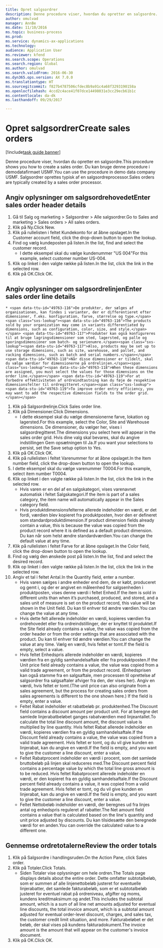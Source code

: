 ```yaml
--- 
title: Opret salgsordrer
description: Denne procedure viser, hvordan du opretter en salgsordre.
author: omulvad
manager: AnnBe
ms.date: 11/10/2016
ms.topic: business-process
ms.prod: 
ms.service: dynamics-ax-applications
ms.technology: 
audience: Application User
ms.reviewer: kfend
ms.search.scope: Operations
ms.search.region: Global
ms.author: omulvad
ms.search.validFrom: 2016-06-30
ms.dyn365.ops.version: AX 7.0.0
ms.translationtype: HT
ms.sourcegitcommit: f827b4787506cfdec8b9a91c4a68f3293190158a
ms.openlocfilehash: 4ccd2c4ace41f07dce14498031e3cc29ecb61b1c
ms.contentlocale: da-dk
ms.lasthandoff: 09/29/2017

---
```

# <a name="create-sales-orders"></a><span data-ttu-id="49763-103">Opret salgsordrer</span><span class="sxs-lookup"><span data-stu-id="49763-103">Create sales orders</span></span>

[!include[task guide banner](../../includes/task-guide-banner.md)]

<span data-ttu-id="49763-104">Denne procedure viser, hvordan du opretter en salgsordre.</span><span class="sxs-lookup"><span data-stu-id="49763-104">This procedure shows you how to create a sales order.</span></span> <span data-ttu-id="49763-105">Du kan bruge denne procedure i demodatafirmaet USMF.</span><span class="sxs-lookup"><span data-stu-id="49763-105">You can use the procedure in demo data company USMF.</span></span> <span data-ttu-id="49763-106">Salgsordrer oprettes typisk af en salgsordreprocessor.</span><span class="sxs-lookup"><span data-stu-id="49763-106">Sales orders are typically created by a sales order processor.</span></span> 




## <a name="enter-sales-order-header-details"></a><span data-ttu-id="49763-107">Angiv oplysninger om salgsordrehovedet</span><span class="sxs-lookup"><span data-stu-id="49763-107">Enter sales order header details</span></span>
1. <span data-ttu-id="49763-108">Gå til Salg og marketing > Salgsordrer > Alle salgsordrer.</span><span class="sxs-lookup"><span data-stu-id="49763-108">Go to Sales and marketing > Sales orders > All sales orders.</span></span>
2. <span data-ttu-id="49763-109">Klik på Ny.</span><span class="sxs-lookup"><span data-stu-id="49763-109">Click New.</span></span>
3. <span data-ttu-id="49763-110">Klik på rullelisten i feltet Kundekonto for at åbne opslaget.</span><span class="sxs-lookup"><span data-stu-id="49763-110">In the Customer account field, click the drop-down button to open the lookup.</span></span>
4. <span data-ttu-id="49763-111">Find og vælg kundeposten på listen.</span><span class="sxs-lookup"><span data-stu-id="49763-111">In the list, find and select the customer record.</span></span>
    * <span data-ttu-id="49763-112">I dette eksempel skal du vælge kundenummer "US 004"</span><span class="sxs-lookup"><span data-stu-id="49763-112">For this example, select customer number US-004.</span></span>  
5. <span data-ttu-id="49763-113">Klik op linket i den valgte række på listen.</span><span class="sxs-lookup"><span data-stu-id="49763-113">In the list, click the link in the selected row.</span></span>
6. <span data-ttu-id="49763-114">Klik på OK.</span><span class="sxs-lookup"><span data-stu-id="49763-114">Click OK.</span></span>

## <a name="enter-sales-order-line-details"></a><span data-ttu-id="49763-115">Angiv oplysninger om salgsordrelinjen</span><span class="sxs-lookup"><span data-stu-id="49763-115">Enter sales order line details</span></span>
    * <span data-ttu-id="49763-116">De produkter, der sælges af organisationen, kan findes i varianter, der er differentieret efter dimensioner, f.eks. konfiguration, farve, størrelse og type.</span><span class="sxs-lookup"><span data-stu-id="49763-116">The products sold by your organization may come in variants differentiated by dimensions, such as configuration, color, size, and style.</span></span> <span data-ttu-id="49763-117">Produkter kan også konfigureres til at bruge lagringsdimensioner som sted, lagersted, og palle og sporingsdimensioner som batch- og serienumre.</span><span class="sxs-lookup"><span data-stu-id="49763-117">Also, products may be set up to use storage dimensions, such as site, warehouse, and pallet, and racking dimensions, such as batch and serial numbers.</span></span> <span data-ttu-id="49763-118">Når disse dimensioner er tildelt, skal du vælge værdier for dimensionerne på ordrelinjen.</span><span class="sxs-lookup"><span data-stu-id="49763-118">When these dimensions are assigned, you must select the values for those dimensions on the order line.</span></span> <span data-ttu-id="49763-119">For at forbedre effektiviteten af ordreindtastning kan du føje de respektive dimensionsfelter til ordregitteret.</span><span class="sxs-lookup"><span data-stu-id="49763-119">To improve order entry efficiency, you may want to add the respective dimension fields to the order grid.</span></span>  
1. <span data-ttu-id="49763-120">Klik på Salgsordrelinje.</span><span class="sxs-lookup"><span data-stu-id="49763-120">Click Sales order line.</span></span>
2. <span data-ttu-id="49763-121">Klik på Dimensioner.</span><span class="sxs-lookup"><span data-stu-id="49763-121">Click Dimensions.</span></span>
    * <span data-ttu-id="49763-122">I dette eksempel skal du vælge dimensionerne farve, lokation og lagersted.</span><span class="sxs-lookup"><span data-stu-id="49763-122">For this example, select the Color, Site and Warehouse dimensions.</span></span> <span data-ttu-id="49763-123">De dimensioner, du vælger her, vises i salgsordregitteret.</span><span class="sxs-lookup"><span data-stu-id="49763-123">The dimensions you select here will appear in the sales order grid.</span></span> <span data-ttu-id="49763-124">Hvis dine valg skal bevares, skal du angive indstillingen Gem opsætningen til Ja.</span><span class="sxs-lookup"><span data-stu-id="49763-124">If you want your selections to persist, set the Save setup option to Yes.</span></span>   
3. <span data-ttu-id="49763-125">Klik på OK.</span><span class="sxs-lookup"><span data-stu-id="49763-125">Click OK.</span></span>
4. <span data-ttu-id="49763-126">Klik på rullelisten i feltet Varenummer for at åbne opslaget.</span><span class="sxs-lookup"><span data-stu-id="49763-126">In the Item number field, click the drop-down button to open the lookup.</span></span>
5. <span data-ttu-id="49763-127">I dette eksempel skal du vælge varenummer T0004.</span><span class="sxs-lookup"><span data-stu-id="49763-127">For this example, select item number T0004.</span></span>
6. <span data-ttu-id="49763-128">Klik op linket i den valgte række på listen.</span><span class="sxs-lookup"><span data-stu-id="49763-128">In the list, click the link in the selected row.</span></span>
    * <span data-ttu-id="49763-129">Hvis varen er en del af en salgskategori, vises varenavnet automatisk i feltet Salgskategori.</span><span class="sxs-lookup"><span data-stu-id="49763-129">If the item is part of a sales category, the item name will automatically appear in the Sales category field.</span></span>  
    * <span data-ttu-id="49763-130">Hvis produktdimensionsfelterne allerede indeholder en værdi, er det fordi, værdien blev kopieret fra produktposten, hvor den er defineret som standardproduktdimension.</span><span class="sxs-lookup"><span data-stu-id="49763-130">If product dimension fields already contain a value, this is because the value was copied from the product record where it is defined as a default product dimension.</span></span> <span data-ttu-id="49763-131">Du kan når som helst ændre standardværdien.</span><span class="sxs-lookup"><span data-stu-id="49763-131">You can change the default value at any time.</span></span>   
7. <span data-ttu-id="49763-132">Klik på rullelisten i feltet Farve for at åbne opslaget.</span><span class="sxs-lookup"><span data-stu-id="49763-132">In the Color field, click the drop-down button to open the lookup.</span></span>
8. <span data-ttu-id="49763-133">Find og vælg den ønskede post på listen.</span><span class="sxs-lookup"><span data-stu-id="49763-133">In the list, find and select the desired record.</span></span>
9. <span data-ttu-id="49763-134">Klik op linket i den valgte række på listen.</span><span class="sxs-lookup"><span data-stu-id="49763-134">In the list, click the link in the selected row.</span></span>
10. <span data-ttu-id="49763-135">Angiv et tal i feltet Antal.</span><span class="sxs-lookup"><span data-stu-id="49763-135">In the Quantity field, enter a number.</span></span>
    * <span data-ttu-id="49763-136">Hvis varen sælges i andre enheder end dem, de er købt, produceret og gemt i, og der er angivet en måleenhed for salgsenheden i produktposten, vises denne værdi i feltet Enhed.</span><span class="sxs-lookup"><span data-stu-id="49763-136">If the item is sold in different units than when it’s purchased, produced, and stored, and a sales unit of measure is set on the product record, this value will be shown in the Unit field.</span></span> <span data-ttu-id="49763-137">Du kan til enhver tid ændre værdien.</span><span class="sxs-lookup"><span data-stu-id="49763-137">You can change the value at any time.</span></span>   
    * <span data-ttu-id="49763-138">Hvis dette felt allerede indeholder en værdi, kopieres værdien fra ordrehovedet eller fra ordreindstillinger, der er knyttet til produktet.</span><span class="sxs-lookup"><span data-stu-id="49763-138">If the Site field already contains a value, the value was copied from the order header or from the order settings that are associated with the product.</span></span> <span data-ttu-id="49763-139">Du kan til enhver tid ændre værdien.</span><span class="sxs-lookup"><span data-stu-id="49763-139">You can change the value at any time.</span></span> <span data-ttu-id="49763-140">Vælg en værdi, hvis feltet er tomt.</span><span class="sxs-lookup"><span data-stu-id="49763-140">If the field is empty, select a value.</span></span>   
    * <span data-ttu-id="49763-141">Hvis feltet Enhedspris allerede indeholder en værdi, kopieres værdien fra en gyldig samhandelsaftale eller fra produktposten.</span><span class="sxs-lookup"><span data-stu-id="49763-141">If the Unit price field already contains a value, the value was copied from a valid trade agreement, or from the product record.</span></span> <span data-ttu-id="49763-142">(Enhedsprisen kan også stamme fra en salgsaftale, men processen til oprettelse af salgsordrer fra salgsaftaler afviger fra den, der vises her). Angiv en værdi, hvis feltet er tomt.</span><span class="sxs-lookup"><span data-stu-id="49763-142">(The unit price can also originate from a sales agreement, but the process for creating sales orders from sales agreements is different to the one shown here.) If the field is empty, enter a value.</span></span>   
    * <span data-ttu-id="49763-143">Feltet Rabat indeholder et rabatbeløb pr. produktenhed.</span><span class="sxs-lookup"><span data-stu-id="49763-143">The Discount field contains a discount amount per product unit.</span></span> <span data-ttu-id="49763-144">For at beregne det samlede linjerabatbeløbet ganges rabatværdien med linjeantallet.</span><span class="sxs-lookup"><span data-stu-id="49763-144">To calculate the total line discount amount, the discount value is multiplied by line quantity.</span></span>    <span data-ttu-id="49763-145">Hvis feltet Rabat allerede indeholder en værdi, kopieres værdien fra en gyldig samhandelsaftale.</span><span class="sxs-lookup"><span data-stu-id="49763-145">If the Discount field already contains a value, the value was copied from a valid trade agreement.</span></span> <span data-ttu-id="49763-146">Hvis feltet er tomt, og du vil give kunden en linjerabat, kan du angive en værdi.</span><span class="sxs-lookup"><span data-stu-id="49763-146">If the field is empty, and you want to give the customer a line discount, enter a value.</span></span>  
    * <span data-ttu-id="49763-147">Feltet Rabatprocent indeholder en værdi i procent, som det samlede bruttobeløb på linjen skal reduceres med.</span><span class="sxs-lookup"><span data-stu-id="49763-147">The Discount percent field contains a percentage value by which the total line gross amount is to be reduced.</span></span>  <span data-ttu-id="49763-148">Hvis feltet Rabatprocent allerede indeholder en værdi, er den kopieret fra en gyldig samhandelsaftale.</span><span class="sxs-lookup"><span data-stu-id="49763-148">If the Discount percent field already contains a value, it was copied from a valid trade agreement.</span></span> <span data-ttu-id="49763-149">Hvis feltet er tomt, og du vil give kunden en linjerabat, kan du angive en værdi.</span><span class="sxs-lookup"><span data-stu-id="49763-149">If the field is empty, and you want to give the customer a line discount, enter a value.</span></span>  
    * <span data-ttu-id="49763-150">Feltet Nettobeløb indeholder en værdi, der beregnes ud fra linjes antal og enhedspris reguleret af rabatter.</span><span class="sxs-lookup"><span data-stu-id="49763-150">The Net amount field contains a value that is calculated based on the line's quantity and unit price adjusted by discounts.</span></span>  <span data-ttu-id="49763-151">Du kan tilsidesætte den beregnede værdi for en anden.</span><span class="sxs-lookup"><span data-stu-id="49763-151">You can override the calculated value to a different one.</span></span>  

## <a name="review-the-order-totals"></a><span data-ttu-id="49763-152">Gennemse ordretotalerne</span><span class="sxs-lookup"><span data-stu-id="49763-152">Review the order totals</span></span>
1. <span data-ttu-id="49763-153">Klik på Salgsordre i handlingsruden.</span><span class="sxs-lookup"><span data-stu-id="49763-153">On the Action Pane, click Sales order.</span></span>
2. <span data-ttu-id="49763-154">Klik på Totaler.</span><span class="sxs-lookup"><span data-stu-id="49763-154">Click Totals.</span></span>
    * <span data-ttu-id="49763-155">Siden Totaler vise oplysninger om hele ordren.</span><span class="sxs-lookup"><span data-stu-id="49763-155">The Totals page displays details about the entire order.</span></span> <span data-ttu-id="49763-156">Dette omfatter subtotalbeløb, som er summen af alle linjenettobeløb justeret for eventuelle linjerabatter, det samlede fakturabeløb, som er et subtotalbeløb justeret for eventuel rabat på ordreniveau, afgifter og moms, kundens kreditmaksimum og andet.</span><span class="sxs-lookup"><span data-stu-id="49763-156">This includes the subtotal amount, which is a sum of all line net amounts adjusted for eventual line discounts, the total invoice amount, which is a subtotal amount adjusted for eventual order-level discount, charges, and sales tax, the customer credit limit situation, and more.</span></span>  <span data-ttu-id="49763-157">Fakturabeløbet er det beløb, der skal vises på kundens fakturadokument.</span><span class="sxs-lookup"><span data-stu-id="49763-157">The invoice amount is the amount that will appear on the customer's invoice document.</span></span>  
3. <span data-ttu-id="49763-158">Klik på OK.</span><span class="sxs-lookup"><span data-stu-id="49763-158">Click OK.</span></span>


